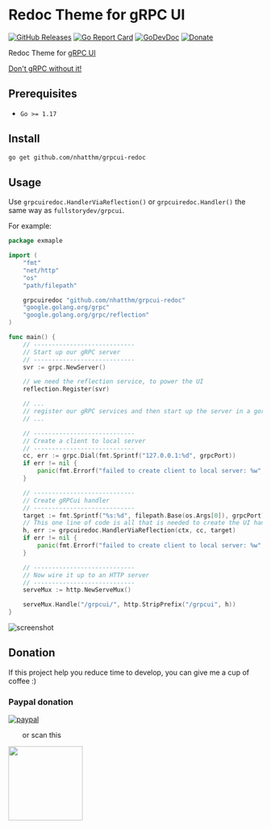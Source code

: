 # Redoc Theme for gRPC UI

[![GitHub Releases](https://img.shields.io/github/v/release/nhatthm/grpcui-redoc)](https://github.com/nhatthm/grpcui-redoc/releases/latest)
[![Go Report Card](https://goreportcard.com/badge/github.com/nhatthm/grpcui-redoc)](https://goreportcard.com/report/github.com/nhatthm/grpcui-redoc)
[![GoDevDoc](https://img.shields.io/badge/dev-doc-00ADD8?logo=go)](https://pkg.go.dev/github.com/nhatthm/grpcui-redoc)
[![Donate](https://img.shields.io/badge/Donate-PayPal-green.svg)](https://www.paypal.com/donate/?hosted_button_id=PJZSGJN57TDJY)

Redoc Theme for [gRPC UI](https://github.com/fullstorydev/grpcui/)

[Don't gRPC without it!](https://www.fullstory.com/blog/grpcui-dont-grpc-without-it/)

## Prerequisites

- `Go >= 1.17`

## Install

```bash
go get github.com/nhatthm/grpcui-redoc
```

## Usage

Use `grpcuiredoc.HandlerViaReflection()` or `grpcuiredoc.Handler()` the same way as `fullstorydev/grpcui`.

For example:

```go
package exmaple

import (
	"fmt"
	"net/http"
	"os"
	"path/filepath"

	grpcuiredoc "github.com/nhatthm/grpcui-redoc"
	"google.golang.org/grpc"
	"google.golang.org/grpc/reflection"
)

func main() {
	// ----------------------------
	// Start up our gRPC server
	// ----------------------------
	svr := grpc.NewServer()

	// we need the reflection service, to power the UI
	reflection.Register(svr)

	// ...
	// register our gRPC services and then start up the server in a goroutine
	// ...

	// ----------------------------
	// Create a client to local server
	// ----------------------------
	cc, err := grpc.Dial(fmt.Sprintf("127.0.0.1:%d", grpcPort))
	if err != nil {
		panic(fmt.Errorf("failed to create client to local server: %w", err))
	}

	// ----------------------------
	// Create gRPCui handler
	// ----------------------------
	target := fmt.Sprintf("%s:%d", filepath.Base(os.Args[0]), grpcPort)
	// This one line of code is all that is needed to create the UI handler!
	h, err := grpcuiredoc.HandlerViaReflection(ctx, cc, target)
	if err != nil {
		panic(fmt.Errorf("failed to create client to local server: %w", err))
	}

	// ----------------------------
	// Now wire it up to an HTTP server
	// ----------------------------
	serveMux := http.NewServeMux()

	serveMux.Handle("/grpcui/", http.StripPrefix("/grpcui", h))
}
```

![screenshot](https://user-images.githubusercontent.com/1154587/152815803-5049d636-a69c-489d-b83e-54e4cc9391bd.png)

## Donation

If this project help you reduce time to develop, you can give me a cup of coffee :)

### Paypal donation

[![paypal](https://www.paypalobjects.com/en_US/i/btn/btn_donateCC_LG.gif)](https://www.paypal.com/donate/?hosted_button_id=PJZSGJN57TDJY)

&nbsp;&nbsp;&nbsp;&nbsp;&nbsp;&nbsp;&nbsp;or scan this

<img src="https://user-images.githubusercontent.com/1154587/113494222-ad8cb200-94e6-11eb-9ef3-eb883ada222a.png" width="147px" />
